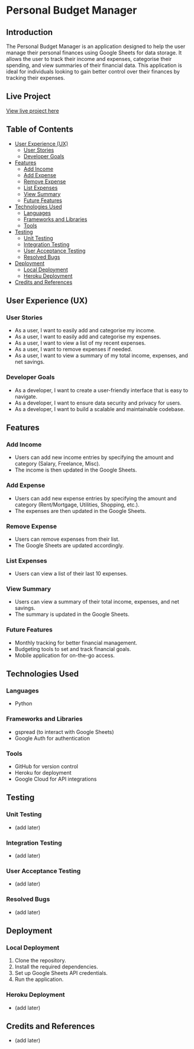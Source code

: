 # Personal Budget Manager

## Introduction

The Personal Budget Manager is an application designed to help the user manage their personal finances using Google Sheets for data storage. It allows the user to track their income and expenses, categorise their spending, and view summaries of their financial data. This application is ideal for individuals looking to gain better control over their finances by tracking their expenses.

## Live Project

[View live project here](#)

## Table of Contents

- [User Experience (UX)](#user-experience-ux)
  - [User Stories](#user-stories)
  - [Developer Goals](#developer-goals)
- [Features](#features)
  - [Add Income](#add-income)
  - [Add Expense](#add-expense)
  - [Remove Expense](#remove-expense)
  - [List Expenses](#list-expenses)
  - [View Summary](#view-summary)
  - [Future Features](#future-features)
- [Technologies Used](#technologies-used)
  - [Languages](#languages)
  - [Frameworks and Libraries](#frameworks-and-libraries)
  - [Tools](#tools)
- [Testing](#testing)
  - [Unit Testing](#unit-testing)
  - [Integration Testing](#integration-testing)
  - [User Acceptance Testing](#user-acceptance-testing)
  - [Resolved Bugs](#resolved-bugs)
- [Deployment](#deployment)
  - [Local Deployment](#local-deployment)
  - [Heroku Deployment](#heroku-deployment)
- [Credits and References](#credits-and-references)

## User Experience (UX)

### User Stories

- As a user, I want to easily add and categorise my income.
- As a user, I want to easily add and categorise my expenses.
- As a user, I want to view a list of my recent expenses.
- As a user, I want to remove expenses if needed.
- As a user, I want to view a summary of my total income, expenses, and net savings.

### Developer Goals

- As a developer, I want to create a user-friendly interface that is easy to navigate.
- As a developer, I want to ensure data security and privacy for users.
- As a developer, I want to build a scalable and maintainable codebase.

## Features

### Add Income

- Users can add new income entries by specifying the amount and category (Salary, Freelance, Misc).
- The income is then updated in the Google Sheets.

### Add Expense

- Users can add new expense entries by specifying the amount and category (Rent/Mortgage, Utilities, Shopping, etc.).
- The expenses are then updated in the Google Sheets.

### Remove Expense

- Users can remove expenses from their list.
- The Google Sheets are updated accordingly.

### List Expenses

- Users can view a list of their last 10 expenses.

### View Summary

- Users can view a summary of their total income, expenses, and net savings.
- The summary is updated in the Google Sheets.

### Future Features

- Monthly tracking for better financial management.
- Budgeting tools to set and track financial goals.
- Mobile application for on-the-go access.

## Technologies Used

### Languages

- Python

### Frameworks and Libraries

- gspread (to interact with Google Sheets)
- Google Auth for authentication

### Tools

- GitHub for version control
- Heroku for deployment
- Google Cloud for API integrations

## Testing

### Unit Testing

-  (add later)

### Integration Testing

- (add later)

### User Acceptance Testing

- (add later)

### Resolved Bugs

-  (add later)

## Deployment

### Local Deployment

1. Clone the repository.
2. Install the required dependencies.
3. Set up Google Sheets API credentials.
4. Run the application.

### Heroku Deployment

-  (add later)

## Credits and References

-  (add later)
